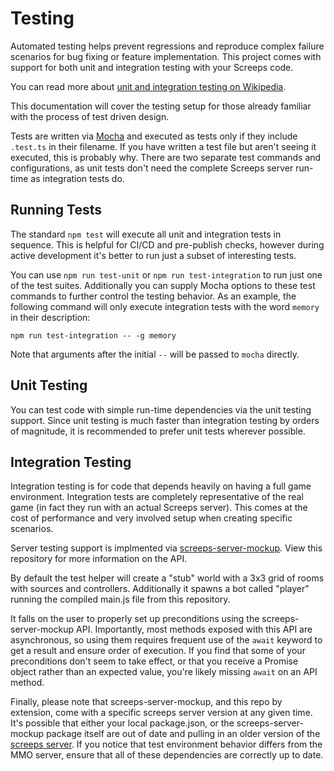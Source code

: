 # Testing

Automated testing helps prevent regressions and reproduce complex failure
scenarios for bug fixing or feature implementation. This project comes with
support for both unit and integration testing with your Screeps code.

You can read more about [unit and integration testing on
Wikipedia](https://en.wikipedia.org/wiki/Test-driven_development).

This documentation will cover the testing setup for those already familiar with
the process of test driven design.

Tests are written via [Mocha](https://mochajs.org/) and executed as tests only
if they include `.test.ts` in their filename. If you have written a test file
but aren't seeing it executed, this is probably why. There are two separate test
commands and configurations, as unit tests don't need the complete Screeps
server run-time as integration tests do.

## Running Tests

The standard `npm test` will execute all unit and integration tests in sequence.
This is helpful for CI/CD and pre-publish checks, however during active
development it's better to run just a subset of interesting tests.

You can use `npm run test-unit` or `npm run test-integration` to run just one of
the test suites. Additionally you can supply Mocha options to these test
commands to further control the testing behavior. As an example, the following
command will only execute integration tests with the word `memory` in their
description:

```
npm run test-integration -- -g memory
```

Note that arguments after the initial `--` will be passed to `mocha` directly.

## Unit Testing

You can test code with simple run-time dependencies via the unit testing
support. Since unit testing is much faster than integration testing by orders of
magnitude, it is recommended to prefer unit tests wherever possible.

## Integration Testing

Integration testing is for code that depends heavily on having a full game
environment. Integration tests are completely representative of the real game
(in fact they run with an actual Screeps server). This comes at the cost of
performance and very involved setup when creating specific scenarios.

Server testing support is implmented via
[screeps-server-mockup](https://github.com/Hiryus/screeps-server-mockup). View
this repository for more information on the API.

By default the test helper will create a "stub" world with a 3x3 grid of rooms
with sources and controllers. Additionally it spawns a bot called "player"
running the compiled main.js file from this repository.

It falls on the user to properly set up preconditions using the
screeps-server-mockup API. Importantly, most methods exposed with this API are
asynchronous, so using them requires frequent use of the `await` keyword to get
a result and ensure order of execution. If you find that some of your
preconditions don't seem to take effect, or that you receive a Promise object
rather than an expected value, you're likely missing `await` on an API method.

Finally, please note that screeps-server-mockup, and this repo by extension,
come with a specific screeps server version at any given time. It's possible
that either your local package.json, or the screeps-server-mockup package itself
are out of date and pulling in an older version of the [screeps
server](https://github.com/screeps/screeps). If you notice that test environment
behavior differs from the MMO server, ensure that all of these dependencies are
correctly up to date.
